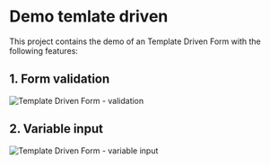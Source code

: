 # Demo temlate driven

This project contains the demo of an Template Driven Form with the following features:

## 1. Form validation
![Template Driven Form - validation](https://gitlab.pp-dcs.nl/BasvE/angular-knowledge-is-power/-/tree/main/demo-template-driven/images/TemplateForm2.PNG)


## 2. Variable input
![Template Driven Form - variable input](https://gitlab.pp-dcs.nl/BasvE/angular-knowledge-is-power/-/blob/main/demo-template-driven/images/TemplateForm3.PNG)
